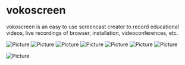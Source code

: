 vokoscreen
==========

vokoscreen is an easy to use screencast creator to record educational videos, live recordings of browser, installation, videoconferences, etc.

![Picture](http://linuxecke.volkoh.de/vokoscreen/vokoscreen-0png)
![Picture](http://linuxecke.volkoh.de/vokoscreen/vokoscreen-1png)
![Picture](http://linuxecke.volkoh.de/vokoscreen/vokoscreen-2png)
![Picture](http://linuxecke.volkoh.de/vokoscreen/vokoscreen-3png)
![Picture](http://linuxecke.volkoh.de/vokoscreen/vokoscreen-4png)
![Picture](http://linuxecke.volkoh.de/vokoscreen/vokoscreen-5png)
![Picture](http://linuxecke.volkoh.de/vokoscreen/vokoscreen-6png)

![Picture](http://linuxecke.volkoh.de/vokoscreen/vokoscreen-6.png)
